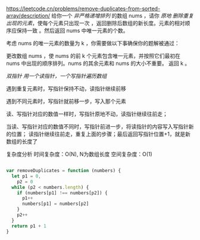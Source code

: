<https://leetcode.cn/problems/remove-duplicates-from-sorted-array/description/>
给你一个 *非严格递增排列* 的数组 nums ，请你 *原地 删除重复出现的元素*，使每个元素只出现一次 ，返回删除后数组的新长度。元素的相对顺序应保持一致 。然后返回 nums 中唯一元素的个数。

考虑 nums 的唯一元素的数量为 k ，你需要做以下事确保你的题解被通过：

更改数组 nums ，使 nums 的前 k 个元素包含唯一元素，并按照它们最初在 nums 中出现的顺序排列。nums 的其余元素和 nums 的大小不重要。
返回 k 。

*双指针*
*用一个读指针，一个写指针遍历数组*

遇到重复元素时，写指针保持不动，读指针继续前移

遇到不同元素时，写指针就前移一步，写入那个元素

读、写指针对应的数值一样时，写指针原地不动，读指针继续往前走；

当读、写指针对应的数值不同时，写指针前进一步，将读指针的内容写入写指针新的位置；
读指针继续往前走，重复上面的步骤；最后返回写指针位置+1，就是新数组的长度了

复杂度分析
时间复杂度：O(N), N为数组长度
空间复杂度：O(1)

```js

var removeDuplicates = function (numbers) {
  let p1 = 0,
    p2 = 0
  while (p2 < numbers.length) {
    if (numbers[p1] !== numbers[p2]) {
      p1++
      numbers[p1] = numbers[p2]
    }
    p2++
  }
  return p1 + 1
}
```
